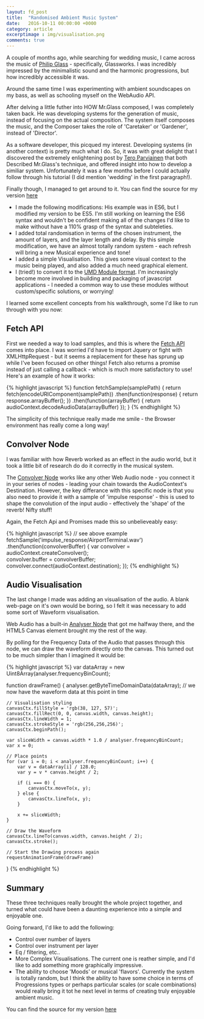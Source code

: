 ```yaml
---
layout: fd_post
title:  "Randomised Ambient Music System"
date:   2016-10-11 00:00:00 +0000
category: article
excerptimage : img/visualisation.png
comments: true
---
```


A couple of months ago, while searching for wedding music, I came across the music of [Philip Glass][philip-glass] - specifically, Glassworks.
I was incredibly impressed by the minimalistic sound and the harmonic progressions, but how incredibly accessible it was.

Around the same time I was experimenting with ambient soundscapes on my bass, as well as schooling myself on the WebAudio API.

After delving a little futher into HOW Mr.Glass composed, I was completely taken back.
He was developing systems for the generation of music, instead of focusing on the actual composition.
The system itself composes the music, and the Composer takes the role of 'Caretaker' or 'Gardener', instead of 'Director'.

As a software developer, this picqued my interest. 
Developing systems (in another context) is pretty much what I do. 
So, it was with great delight that I discovered the extremely enlightening post by [Tero Parviainen][Tero-Parviainen-Post] that both Described Mr.Glass's technique, and offered insight into how to develop a similiar system.
Unfortunately it was a few months before I could actually follow through his tutorial (I did mention 'wedding' in the first paragraph!).

Finally though, I managed to get around to it.
You can find the source for my version [here][ambient-musical-system]


* I made the following modifications:
His example was in ES6, but I modified my version to be ES5. 
I'm still working on learning the ES6 syntax and wouldn't be confident making all of the changes I'd like to make without have a 110% grasp of the syntax and subteleties.
* I added total randomisation in terms of the chosen instrument, the amount of layers, and the layer length and delay.
By this simple modification, we have an almost totally random system - each refresh will bring a new Musical experience and tone!
* I added a simple Visualisation. This gives some visual context to the music being played, and also added a much need graphical element.
* I (tried!) to convert it to the [UMD Module format][UMD-Module-Format].
I'm increasingly become more involved in building and packaging of javascript applications - I needed a common way to use these modules without custom/specific solutions, or worrying!

I learned some excellent concepts from his walkthrough, some I'd like to run through with you now:

## Fetch API

First we needed a way to load samples, and this is where the [Fetch API][Fetch-API] comes into place.
I was worried I'd have to import Jquery or fight with XMLHttpRequest - but it seems a replacement for these has sprung up while I've been focused on other things!
Fetch also returns a promise instead of just calling a callback - which is much more satisfactory to use!
Here's an example of how it works:

{% highlight javascript %}
function fetchSample(samplePath) {
    return fetch(encodeURIComponent(samplePath))
        .then(function(response) {
            return response.arrayBuffer();
        })
        .then(function(arrayBuffer) {
            return audioContext.decodeAudioData(arrayBuffer)
        });
}
{% endhighlight %}

The simplicity of this technique really made me smile - the Browser environment has really come a long way!

## Convolver Node
I was familiar with how Reverb worked as an effect in the audio world, but it took a little bit of research do do it correctly in the musical system.

The [Convolver Node][convolver-node] works like any other Web Audio node - you connect it in your series of nodes - leading your chain towards the AudioContext's Destination.
However, the key differance with this specific node is that you also need to provide it with a sample of 'impulse response' - this is used to shape the convolution of the input audio - effectively the 'shape' of the reverb!
Nifty stuff!

Again, the Fetch Api and Promises made this so unbelieveably easy:

{% highlight javascript %}
// see above example
fetchSample('impulse_response/AirportTerminal.wav')
    .then(function(convolverBuffer) {
        var convolver = audioContext.createConvolver();                         
        convolver.buffer = convolverBuffer;
        convolver.connect(audioContext.destination);
    });
{% endhighlight %}

## Audio Visualisation
The last change I made was adding an visualisation of the audio.
A blank web-page on it's own would be boring, so I felt it was necessary to add some sort of Waveform visualisation.

Web Audio has a built-in [Analyser Node][analyser-node] that got me halfway there, and the HTML5 Canvas element brought my the rest of the way.

By polling for the Frequency Data of the Audio that passes through this node, we can draw the waveform directly onto the canvas.
This turned out to be much simpler than I imagined it would be:

{% highlight javascript %}
var dataArray = new Uint8Array(analyser.frequencyBinCount);

function drawFrame() {
    analyser.getByteTimeDomainData(dataArray); // we now have the waveform data at this point in time

    // Visualisation styling
    canvasCtx.fillStyle = 'rgb(38, 127, 57)';
    canvasCtx.fillRect(0, 0, canvas.width, canvas.height);
    canvasCtx.lineWidth = 1;
    canvasCtx.strokeStyle = 'rgb(256,256,256)';
    canvasCtx.beginPath();

    var sliceWidth = canvas.width * 1.0 / analyser.frequencyBinCount;
    var x = 0;

    // Place points
    for (var i = 0; i < analyser.frequencyBinCount; i++) {
        var v = dataArray[i] / 128.0;
        var y = v * canvas.height / 2;

        if (i === 0) {
            canvasCtx.moveTo(x, y);
        } else {
            canvasCtx.lineTo(x, y);
        }

        x += sliceWidth;
    }

    // Draw the Waveform
    canvasCtx.lineTo(canvas.width, canvas.height / 2);
    canvasCtx.stroke();

    // Start the Drawing process again
    requestAnimationFrame(drawFrame)
}
{% endhighlight %}

## Summary
These three techniques really brought the whole project together, and turned what could have been a daunting experience into a simple and enjoyable one.

Going forward, I'd like to add the following:


* Control over number of layers
* Control over instrument per layer
* Eq / filtering, etc..
* More Complex Visualisations. The current one is reather simple, and I'd like to add something more graphically impressive.
* The ability to choose 'Moods' or musical 'flavors'. Currently the system is totally random, but I think the ability to have some choice in terms of Progressions types or perhaps particular scales (or scale combinations) would really bring it tot he next level in terms of creating  truly enjoyable ambient music.

You can find the source for my version [here][ambient-musical-system]

[philip-glass]: https://en.wikipedia.org/wiki/Philip_Glass
[Tero-Parviainen-Post]: http://teropa.info/blog/2016/07/28/javascript-systems-music.html
[Fetch-API]: https://developer.mozilla.org/en-US/docs/Web/API/Fetch_API/Using_Fetch
[UMD-Module-Format]: https://github.com/umdjs/umdjs
[convolver-node]: https://developer.mozilla.org/en-US/docs/Web/API/AudioContext/createConvolver
[analyser-node]: https://developer.mozilla.org/en-US/docs/Web/API/AnalyserNode
[ambient-musical-system]: https://github.com/FiddlyDigital/ambientmusicalsystem